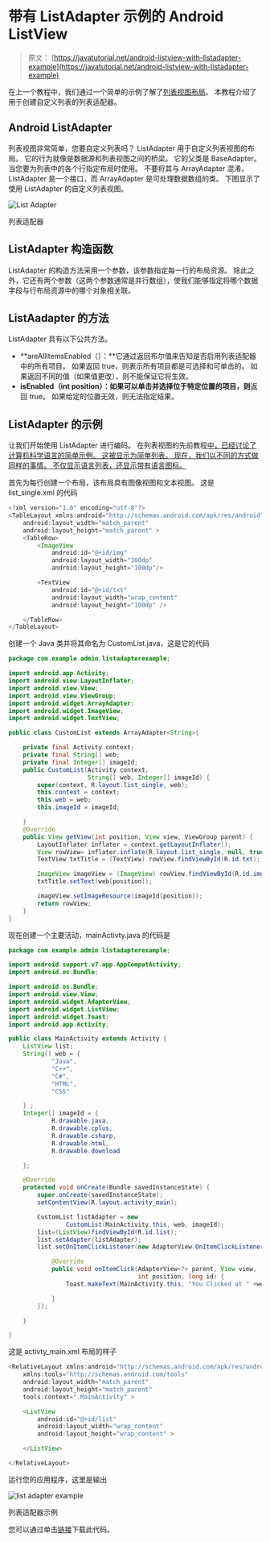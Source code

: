 # 带有 ListAdapter 示例的 Android ListView

> 原文： [https://javatutorial.net/android-listview-with-listadapter-example](https://javatutorial.net/android-listview-with-listadapter-example)

在上一个教程中，我们通过一个简单的示例了解了[列表视图布局](https://javatutorial.net/android-list-view-example)。 本教程介绍了用于创建自定义列表的列表适配器。

## Android ListAdapter

列表视图非常简单，您要自定义列表吗？ ListAdapter 用于自定义列表视图的布局。 它的行为就像是数据源和列表视图之间的桥梁。 它的父类是 BaseAdapter。 当您要为列表中的各个行指定布局时使用。 不要将其与 ArrayAdapter 混淆，ListAdapter 是一个接口，而 ArrayAdapter 是可处理数据数组的类。 下图显示了使用 ListAdapter 的自定义列表视图。

![List Adapter](img/4dd72045de05113239f1d5a109aebb9e.jpg)

列表适配器

## ListAdapter 构造函数

ListAdapter 的构造方法采用一个参数，该参数指定每一行的布局资源。 除此之外，它还有两个参数（这两个参数通常是并行数组），使我们能够指定将哪个数据字段与行布局资源中的哪个对象相关联。

## **ListAadapter** 的方法

ListAdapter 具有以下公共方法。

*   **areAllItemsEnabled（）：**它通过返回布尔值来告知是否启用列表适配器中的所有项目。 如果返回 true，则表示所有项目都是可选择和可单击的。 如果返回不同的值（如果值更改），则不能保证它将生效。
*   **isEnabled（int position）：如果可以单击并选择位于特定位置的项目，则**返回 true。 如果给定的位置无效，则无法指定结果。

## **ListAdapter** 的示例

让我们开始使用 ListAdapter 进行编码。 在列表视图的先前教程[中，已经讨论了计算机科学语言的简单示例。 这被显示为简单列表。 现在，我们以不同的方式做同样的事情。 不仅显示语言列表，还显示带有语言图标。](https://javatutorial.net/android-list-view-example)

首先为每行创建一个布局，该布局具有图像视图和文本视图。 这是 list_single.xml 的代码

```java
<?xml version="1.0" encoding="utf-8"?>
<TableLayout xmlns:android="http://schemas.android.com/apk/res/android"
    android:layout_width="match_parent"
    android:layout_height="match_parent" >
    <TableRow>
        <ImageView
            android:id="@+id/img"
            android:layout_width="100dp"
            android:layout_height="100dp"/>

        <TextView
            android:id="@+id/txt"
            android:layout_width="wrap_content"
            android:layout_height="100dp" />

    </TableRow>
</TableLayout>
```

创建一个 Java 类并将其命名为 CustomList.java，这是它的代码

```java
package com.example.admin.listadapterexample;

import android.app.Activity;
import android.view.LayoutInflater;
import android.view.View;
import android.view.ViewGroup;
import android.widget.ArrayAdapter;
import android.widget.ImageView;
import android.widget.TextView;

public class CustomList extends ArrayAdapter<String>{

    private final Activity context;
    private final String[] web;
    private final Integer[] imageId;
    public CustomList(Activity context,
                      String[] web, Integer[] imageId) {
        super(context, R.layout.list_single, web);
        this.context = context;
        this.web = web;
        this.imageId = imageId;

    }
    @Override
    public View getView(int position, View view, ViewGroup parent) {
        LayoutInflater inflater = context.getLayoutInflater();
        View rowView= inflater.inflate(R.layout.list_single, null, true);
        TextView txtTitle = (TextView) rowView.findViewById(R.id.txt);

        ImageView imageView = (ImageView) rowView.findViewById(R.id.img);
        txtTitle.setText(web[position]);

        imageView.setImageResource(imageId[position]);
        return rowView;
    }
}

```

现在创建一个主要活动，mainActivty.java 的代码是

```java
package com.example.admin.listadapterexample;

import android.support.v7.app.AppCompatActivity;
import android.os.Bundle;

import android.os.Bundle;
import android.view.View;
import android.widget.AdapterView;
import android.widget.ListView;
import android.widget.Toast;
import android.app.Activity;

public class MainActivity extends Activity {
    ListView list;
    String[] web = {
            "Java",
            "C++",
            "C#",
            "HTML",
            "CSS"

    } ;
    Integer[] imageId = {
            R.drawable.java,
            R.drawable.cplus,
            R.drawable.csharp,
            R.drawable.html,
            R.drawable.download

    };

    @Override
    protected void onCreate(Bundle savedInstanceState) {
        super.onCreate(savedInstanceState);
        setContentView(R.layout.activity_main);

        CustomList listAdapter = new
                CustomList(MainActivity.this, web, imageId);
        list=(ListView)findViewById(R.id.list);
        list.setAdapter(listAdapter);
        list.setOnItemClickListener(new AdapterView.OnItemClickListener() {

            @Override
            public void onItemClick(AdapterView<?> parent, View view,
                                    int position, long id) {
                Toast.makeText(MainActivity.this, "You Clicked at " +web[+ position], Toast.LENGTH_SHORT).show();

            }
        });

    }

}

```

这是 activty_main.xml 布局的样子

```java
<RelativeLayout xmlns:android="http://schemas.android.com/apk/res/android"
    xmlns:tools="http://schemas.android.com/tools"
    android:layout_width="match_parent"
    android:layout_height="match_parent"
    tools:context=".MainActivity" >

    <ListView
        android:id="@+id/list"
        android:layout_width="wrap_content"
        android:layout_height="wrap_content" >

    </ListView>

</RelativeLayout>
```

运行您的应用程序，这里是输出

![list adapter example](img/65b8b2bab1cb3f3eb3aec8ca8057bddc.jpg)

列表适配器示例

您可以通过单击[链接](https://github.com/JavaTutorialNetwork/Tutorials/blob/master/ListAdapterExample.rar)下载此代码。
